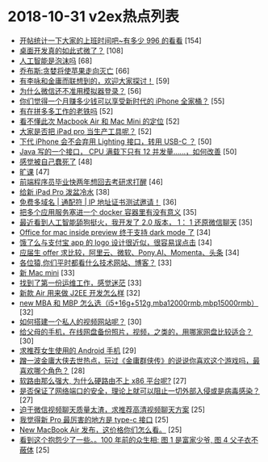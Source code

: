 # 2018-10-31 v2ex热点列表

+ [开帖统计一下大家的上班时间吧~有多少 996 的看看](https://www.v2ex.com/t/502919#reply154) [154]
+ [桌面开发真的如此式微了？](https://www.v2ex.com/t/502833#reply108) [108]
+ [人工智能是泡沫吗](https://www.v2ex.com/t/502875#reply68) [68]
+ [乔布斯:贪婪将使苹果走向灭亡](https://www.v2ex.com/t/503003#reply66) [66]
+ [有李咏和金庸而联想到的，欢迎大家探讨！](https://www.v2ex.com/t/502835#reply59) [59]
+ [为什么微信还不准用模拟器登录？](https://www.v2ex.com/t/503044#reply56) [56]
+ [你们觉得一个月赚多少钱可以享受新时代的 iPhone 全家桶？](https://www.v2ex.com/t/503027#reply55) [55]
+ [有在拼多多工作的老铁吗](https://www.v2ex.com/t/503099#reply52) [52]
+ [看不懂此次 Macbook Air 和 Mac Mini 的定位](https://www.v2ex.com/t/502853#reply52) [52]
+ [大家是否把 iPad pro 当生产工具呢？](https://www.v2ex.com/t/502956#reply52) [52]
+ [下代 iPhone 会不会弃用 Lighting 接口，转用 USB-C ？](https://www.v2ex.com/t/502844#reply50) [50]
+ [Java 写的一个接口， CPU 满载下只有 12 并发量......，如何改善](https://www.v2ex.com/t/502883#reply50) [50]
+ [感觉被自己蠢死了](https://www.v2ex.com/t/502963#reply48) [48]
+ [旷课](https://www.v2ex.com/t/502951#reply47) [47]
+ [前端程序员毕业快两年想回去考研求打醒](https://www.v2ex.com/t/502943#reply46) [46]
+ [给新 iPad Pro 泼盆冷水](https://www.v2ex.com/t/502915#reply38) [38]
+ [免费多域名 | 通配符 | IP 地址证书测试邀请！](https://www.v2ex.com/t/503189#reply36) [36]
+ [把多个应用服务塞进一个 docker 容器里有没有意义](https://www.v2ex.com/t/503058#reply35) [35]
+ [最近看到人工智能舔狗挺火，我开发了 2.0 版本， 1： 1 还原微信聊天](https://www.v2ex.com/t/502863#reply35) [35]
+ [Office for mac inside preview 终于支持 dark mode 了](https://www.v2ex.com/t/502827#reply34) [34]
+ [饿了么与支付宝 app 的 logo 设计很近似，很容易误点击](https://www.v2ex.com/t/502848#reply34) [34]
+ [应届生 offer 求比较，阿里云、微软、Pony.AI、Momenta、头条](https://www.v2ex.com/t/502897#reply34) [34]
+ [各位猿,你们平时都看什么技术网站、博客？](https://www.v2ex.com/t/503055#reply33) [33]
+ [新 Mac mini](https://www.v2ex.com/t/502828#reply33) [33]
+ [找到了第一份运维工作，感觉迷茫](https://www.v2ex.com/t/503108#reply33) [33]
+ [新款 Air 用来做 J2EE 开发怎么样](https://www.v2ex.com/t/502842#reply32) [32]
+ [new MBA 和 MBP 怎么选（i5+16g+512g,mba12000rmb,mbp15000rmb）](https://www.v2ex.com/t/502881#reply32) [32]
+ [如何搭建一个私人的视频网站呢？](https://www.v2ex.com/t/502854#reply30) [30]
+ [给父母的手机，在线网盘备份照片，视频，之类的，用哪家网盘比较适合？](https://www.v2ex.com/t/502906#reply30) [30]
+ [求推荐女生使用的 Android 手机](https://www.v2ex.com/t/503031#reply29) [29]
+ [蹭一波金庸大侠去世热点，玩过《金庸群侠传》的说说你喜欢这个游戏吗，最喜欢哪个角色？](https://www.v2ex.com/t/502914#reply28) [28]
+ [软路由那么强大, 为什么硬路由不上 x86 平台呢?](https://www.v2ex.com/t/503057#reply27) [27]
+ [是否保证了网络端口的安全，理论上就可以阻止一切外部入侵或是病毒感染？](https://www.v2ex.com/t/503094#reply27) [27]
+ [迫于微信视频聊天质量太渣，求推荐高清视频聊天方案](https://www.v2ex.com/t/503078#reply25) [25]
+ [我觉得新 Pro 最厉害的地方是 type-c 接口](https://www.v2ex.com/t/502843#reply25) [25]
+ [New MacBook Air 发布，这价格你们怎么看。](https://www.v2ex.com/t/502851#reply25) [25]
+ [看到这个抱怨少了一些。。100 年前的众生相: 图 1 是富家少爷, 图 4 父子衣不蔽体](https://www.v2ex.com/t/502852#reply25) [25]
